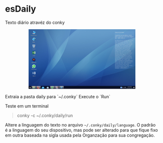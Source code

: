 # esDaily
Texto diário atravéz do conky
<p align="center">
<img src="https://github.com/andryeltj/esDaily/blob/master/esDaily.png" width="350" />
</p>
Extraia a pasta daily para `~/.conky`
Execute o `Run`

Teste em um terminal
>conky -c ~/.conky/daily/run

Altere a linguagem do texto no arquivo `~/.conky/daily/language`.
O padrão é a linguagem do seu dispositivo, mas pode ser alterado para que fique fixo em outra baseada na sigla usada pela Organzação para sua congregação.
